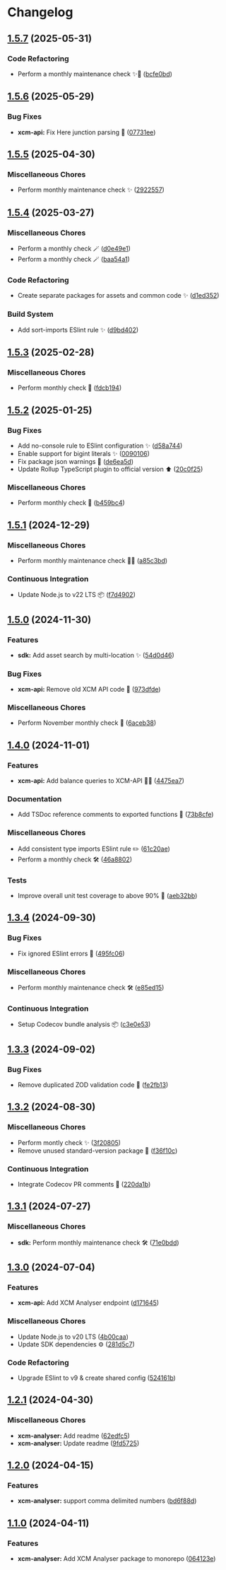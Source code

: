 # Changelog

## [1.5.7](https://github.com/paraspell/xcm-tools/compare/xcm-analyser-v1.5.6...xcm-analyser-v1.5.7) (2025-05-31)


### Code Refactoring

* Perform a monthly maintenance check ✨📆 ([bcfe0bd](https://github.com/paraspell/xcm-tools/commit/bcfe0bdeb645ebe3048b354cb4f242e9df0b02cf))

## [1.5.6](https://github.com/paraspell/xcm-tools/compare/xcm-analyser-v1.5.5...xcm-analyser-v1.5.6) (2025-05-29)


### Bug Fixes

* **xcm-api:** Fix Here junction parsing 🔧 ([07731ee](https://github.com/paraspell/xcm-tools/commit/07731ee64bbc0cbecbc68a6ca1e82ab18d268689))

## [1.5.5](https://github.com/paraspell/xcm-tools/compare/xcm-analyser-v1.5.4...xcm-analyser-v1.5.5) (2025-04-30)


### Miscellaneous Chores

* Perform monthly maintenance check ✨ ([2922557](https://github.com/paraspell/xcm-tools/commit/292255751429cb59dc5086b3f4dd93b4b4ee8f21))

## [1.5.4](https://github.com/paraspell/xcm-tools/compare/xcm-analyser-v1.5.3...xcm-analyser-v1.5.4) (2025-03-27)


### Miscellaneous Chores

* Perform a monthly check 🪄 ([d0e49e1](https://github.com/paraspell/xcm-tools/commit/d0e49e1d808e81e3179ff64a714f89559b46c6f8))
* Perform a monthly check 🪄 ([baa54a1](https://github.com/paraspell/xcm-tools/commit/baa54a1e37ea1324643005c813983fe5ef86dbf8))


### Code Refactoring

* Create separate packages for assets and common code ✨ ([d1ed352](https://github.com/paraspell/xcm-tools/commit/d1ed3523e86219916e810fffa06e53b2a3ef96ea))


### Build System

* Add sort-imports ESlint rule ✨ ([d9bd402](https://github.com/paraspell/xcm-tools/commit/d9bd4024ba87f6c8fedad012100ea76fdf7658c8))

## [1.5.3](https://github.com/paraspell/xcm-tools/compare/xcm-analyser-v1.5.2...xcm-analyser-v1.5.3) (2025-02-28)


### Miscellaneous Chores

* Perform monthly check 🔧 ([fdcb194](https://github.com/paraspell/xcm-tools/commit/fdcb194681947b4e92ff8b34ebd7b3c84e6d0048))

## [1.5.2](https://github.com/paraspell/xcm-tools/compare/xcm-analyser-v1.5.1...xcm-analyser-v1.5.2) (2025-01-25)


### Bug Fixes

* Add no-console rule to ESlint configuration ✨ ([d58a744](https://github.com/paraspell/xcm-tools/commit/d58a744c8fb4a892697eed9fca0f5514c7dfb243))
* Enable support for bigint literals ✨ ([0090106](https://github.com/paraspell/xcm-tools/commit/0090106babe2dcecf66d4eaa532d3963a230958b))
* Fix package json warnings 🔧 ([de6ea5d](https://github.com/paraspell/xcm-tools/commit/de6ea5df89513753b7a83e4053121a4b207a97c5))
* Update Rollup TypeScript plugin to official version ⬆ ([20c0f25](https://github.com/paraspell/xcm-tools/commit/20c0f25224a86b859ac1ad043c5cf04febdf743e))


### Miscellaneous Chores

* Perform monthly check 🔧 ([b459bc4](https://github.com/paraspell/xcm-tools/commit/b459bc48044711b02e3ed1bf0ea1d9ddecd32098))

## [1.5.1](https://github.com/paraspell/xcm-tools/compare/xcm-analyser-v1.5.0...xcm-analyser-v1.5.1) (2024-12-29)


### Miscellaneous Chores

* Perform monthly maintenance check  👨‍🔧 ([a85c3bd](https://github.com/paraspell/xcm-tools/commit/a85c3bd427b6d1d829155bf32a4524637eb78a1f))


### Continuous Integration

* Update Node.js to v22 LTS 📦 ([f7d4902](https://github.com/paraspell/xcm-tools/commit/f7d49029e295fb4bd3840ab27abe40d3168beae5))

## [1.5.0](https://github.com/paraspell/xcm-tools/compare/xcm-analyser-v1.4.0...xcm-analyser-v1.5.0) (2024-11-30)


### Features

* **sdk:** Add asset search by multi-location ✨ ([54d0d46](https://github.com/paraspell/xcm-tools/commit/54d0d46d96e4b17b315856a61563a13209fef026))


### Bug Fixes

* **xcm-api:** Remove old XCM API code 👴 ([973dfde](https://github.com/paraspell/xcm-tools/commit/973dfde2cc6206ebdee90b45bda1cd871c0063b3))


### Miscellaneous Chores

* Perform November monthly check 🔧 ([6aceb38](https://github.com/paraspell/xcm-tools/commit/6aceb38be5fd65c9f7dbfd037bdcc947c9cf37d8))

## [1.4.0](https://github.com/paraspell/xcm-tools/compare/xcm-analyser-v1.3.4...xcm-analyser-v1.4.0) (2024-11-01)


### Features

* **xcm-api:** Add balance queries to XCM-API 👨‍🔧 ([4475ea7](https://github.com/paraspell/xcm-tools/commit/4475ea721765638fd4d69681e9613bfd6023a3a7))


### Documentation

* Add TSDoc reference comments to exported functions 📄 ([73b8cfe](https://github.com/paraspell/xcm-tools/commit/73b8cfe6d0944a0ea2c649552c844501ad10b19c))


### Miscellaneous Chores

* Add consistent type imports ESlint rule ✏️ ([61c20ae](https://github.com/paraspell/xcm-tools/commit/61c20ae24b83d871a6a5e3819e09748df3026061))
* Perform a monthly check 🛠️ ([46a8802](https://github.com/paraspell/xcm-tools/commit/46a8802cb68a49b28f131b337e5b4b4731e01fd4))


### Tests

* Improve overall unit test coverage to above 90% 🧪 ([aeb32bb](https://github.com/paraspell/xcm-tools/commit/aeb32bb6a54c1bc2e527cf587b8e0a44e3c397a5))

## [1.3.4](https://github.com/paraspell/xcm-tools/compare/xcm-analyser-v1.3.3...xcm-analyser-v1.3.4) (2024-09-30)


### Bug Fixes

* Fix ignored ESlint errors 🔧 ([495fc06](https://github.com/paraspell/xcm-tools/commit/495fc067758db128df1d0c46c1c2534dc28aaf3f))


### Miscellaneous Chores

* Perform monthly maintenance check 🛠️ ([e85ed15](https://github.com/paraspell/xcm-tools/commit/e85ed15e709ccf3b59f7aa8c0fcaf7134e0fe8a3))


### Continuous Integration

* Setup Codecov bundle analysis 📦 ([c3e0e53](https://github.com/paraspell/xcm-tools/commit/c3e0e535cef0e2d8dd77035cb10ee596163d54a0))

## [1.3.3](https://github.com/paraspell/xcm-tools/compare/xcm-analyser-v1.3.2...xcm-analyser-v1.3.3) (2024-09-02)


### Bug Fixes

* Remove duplicated ZOD validation code 🔨 ([fe2fb13](https://github.com/paraspell/xcm-tools/commit/fe2fb13ee902233fe59345a3b79384caca6e03a1))

## [1.3.2](https://github.com/paraspell/xcm-tools/compare/xcm-analyser-v1.3.1...xcm-analyser-v1.3.2) (2024-08-30)


### Miscellaneous Chores

* Perform montly check ✨ ([3f20805](https://github.com/paraspell/xcm-tools/commit/3f20805195f11ca9f37c57f1c6ee6e37c07f6edc))
* Remove unused standard-version package 🔨 ([f36f10c](https://github.com/paraspell/xcm-tools/commit/f36f10ccbdf67ec61fea78a9fe20030b5fcea705))


### Continuous Integration

* Integrate Codecov PR comments 💬 ([220da1b](https://github.com/paraspell/xcm-tools/commit/220da1b6d060b7aa4d8262e779256e40ce145f3f))

## [1.3.1](https://github.com/paraspell/xcm-tools/compare/xcm-analyser-v1.3.0...xcm-analyser-v1.3.1) (2024-07-27)


### Miscellaneous Chores

* **sdk:** Perform monthly maintenance check 🛠️ ([71e0bdd](https://github.com/paraspell/xcm-tools/commit/71e0bdd6e4df2c87bb428a66d6dea637131f27c1))

## [1.3.0](https://github.com/paraspell/xcm-tools/compare/xcm-analyser-v1.2.1...xcm-analyser-v1.3.0) (2024-07-04)


### Features

* **xcm-api:** Add XCM Analyser endpoint ([d171645](https://github.com/paraspell/xcm-tools/commit/d1716455e093a4adac1946debcde9ee0132e90ee))


### Miscellaneous Chores

* Update Node.js to v20 LTS ([4b00caa](https://github.com/paraspell/xcm-tools/commit/4b00caa58649051f4dea57e7f6ebb94baa6e307a))
* Update SDK dependencies ⚙️ ([281d5c7](https://github.com/paraspell/xcm-tools/commit/281d5c7a5fd043c7a5b3d323218ccfdba9ef0a56))


### Code Refactoring

* Upgrade ESlint to v9 & create shared config ([524161b](https://github.com/paraspell/xcm-tools/commit/524161b9a9509c3beb15af99bfc0151c7eeb5619))

## [1.2.1](https://github.com/paraspell/xcm-tools/compare/xcm-analyser-v1.2.0...xcm-analyser-v1.2.1) (2024-04-30)


### Miscellaneous Chores

* **xcm-analyser:** Add readme ([62edfc5](https://github.com/paraspell/xcm-tools/commit/62edfc588fe6408a355af4498c154b2b8eb86fe4))
* **xcm-analyser:** Update readme ([9fd5725](https://github.com/paraspell/xcm-tools/commit/9fd572504f1016fa231fde9e6a47768380df95ef))

## [1.2.0](https://github.com/paraspell/xcm-tools/compare/xcm-analyser-v1.1.0...xcm-analyser-v1.2.0) (2024-04-15)


### Features

* **xcm-analyser:** support comma delimited numbers ([bd6f88d](https://github.com/paraspell/xcm-tools/commit/bd6f88d526eb720a6962dddc5df2b5c4e8856de0))

## [1.1.0](https://github.com/paraspell/xcm-tools/compare/xcm-analyser-v1.0.0...xcm-analyser-v1.1.0) (2024-04-11)


### Features

* **xcm-analyser:** Add XCM Analyser package to monorepo ([064123e](https://github.com/paraspell/xcm-tools/commit/064123eb9e7e6ac9edb859498eacbd0d3a5d62de))

